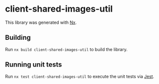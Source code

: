 # client-shared-images-util

This library was generated with [Nx](https://nx.dev).

## Building

Run `nx build client-shared-images-util` to build the library.

## Running unit tests

Run `nx test client-shared-images-util` to execute the unit tests via [Jest](https://jestjs.io).
